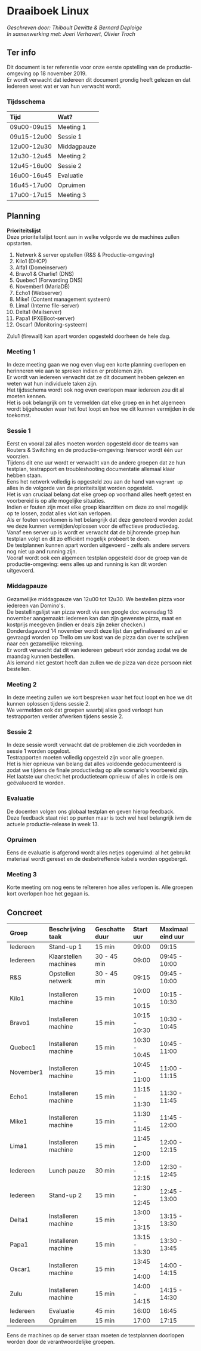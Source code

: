 # Draaiboek Linux 

*Geschreven door: Thibault Dewitte & Bernard Deploige*  
*In samenwerking met: Joeri Verhavert, Olivier Troch*

## Ter info

Dit document is ter referentie voor onze eerste opstelling van de productie-omgeving op 18 november 2019.  
Er wordt verwacht dat iedereen dit document grondig heeft gelezen en dat iedereen weet wat er van hun verwacht wordt.

### Tijdsschema

| Tijd | Wat? |
| :----------- | :----------- | 
| 09u00-09u15 | Meeting 1 | 
| 09u15-12u00 | Sessie 1 | 
| 12u00-12u30 | Middagpauze | 
| 12u30-12u45 | Meeting 2| 
| 12u45-16u00 | Sessie 2 | 
| 16u00-16u45 | Evaluatie | 
| 16u45-17u00 | Opruimen | 
| 17u00-17u15 | Meeting 3 | 


## Planning

**Prioriteitslijst**  
Deze prioriteitslijst toont aan in welke volgorde we de machines zullen opstarten.

1. Netwerk & server opstellen (R&S & Productie-omgeving)
2. Kilo1 (DHCP)
3. Alfa1 (Domeinserver)
4. Bravo1 & Charlie1 (DNS)
5. Quebec1 (Forwarding DNS)
6. November1 (MariaDB)
7. Echo1 (Webserver)
8. Mike1 (Content management systeem)
9. Lima1 (Interne file-server)
10. Delta1 (Mailserver)
11. Papa1 (PXEBoot-server)
12. Oscar1 (Monitoring-systeem)

Zulu1 (firewall) kan apart worden opgesteld doorheen de hele dag.


### Meeting 1

In deze meeting gaan we nog even vlug een korte planning overlopen en herinneren wie aan te spreken indien er problemen zijn.  
Er wordt van iedereen verwacht dat ze dit document hebben gelezen en weten wat hun individuele taken zijn.  
Het tijdsschema wordt ook nog even overlopen maar iedereen zou dit al moeten kennen.  
Het is ook belangrijk om te vermelden dat elke groep en in het algemeen wordt bijgehouden waar het fout loopt en hoe we dit kunnen vermijden in de toekomst.  


### Sessie 1

Eerst en vooral zal alles moeten worden opgesteld door de teams van Routers & Switching en de productie-omgeving: hiervoor wordt één uur voorzien.  
Tijdens dit ene uur wordt er verwacht van de andere groepen dat ze hun testplan, testrapport en troubleshooting documentatie allemaal klaar hebben staan.  
Eens het netwerk volledig is opgesteld zou aan de hand van `vagrant up` alles in de volgorde van de prioriteitslijst worden opgesteld.  
Het is van cruciaal belang dat elke groep op voorhand alles heeft getest en voorbereid is op alle mogelijke situaties.   
Indien er fouten zijn moet elke groep klaarzitten om deze zo snel mogelijk op te lossen, zodat alles vlot kan verlopen.  
Als er fouten voorkomen is het belangrijk dat deze genoteerd worden zodat we deze kunnen vermijden/oplossen voor de effectieve productiedag.  
Vanaf een server up is wordt er verwacht dat de bijhorende groep hun testplan volgt en dit zo efficiënt mogelijk probeert te doen.  
De testplannen kunnen apart worden uitgevoerd - zelfs als andere servers nog niet up and running zijn.  
Vooraf wordt ook een algemeen testplan opgesteld door de groep van de productie-omgeving: eens alles up and running is kan dit worden uitgevoerd.  


### Middagpauze

Gezamelijke middagpauze van 12u00 tot 12u30. We bestellen pizza voor iedereen van Domino's.  
De bestellingslijst van pizza wordt via een google doc woensdag 13 november aangemaakt: iedereen kan dan zijn gewenste pizza, maat en kostprijs meegeven (indien er deals zijn zeker checken.)  
Donderdagavond 14 november wordt deze lijst dan gefinaliseerd en zal er gevraagd worden op Trello om uw kost van de pizza dan over te schrijven naar een gezamelijke rekening.  
Er wordt verwacht dat dit van iedereen gebeurt vóór zondag zodat we de maandag kunnen bestellen.  
Als iemand niet gestort heeft dan zullen we de pizza van deze persoon niet bestellen.  


### Meeting 2

In deze meeting zullen we kort bespreken waar het fout loopt en hoe we dit kunnen oplossen tijdens sessie 2.  
We vermelden ook dat groepen waarbij alles goed verloopt hun testrapporten verder afwerken tijdens sessie 2.  


### Sessie 2

In deze sessie wordt verwacht dat de problemen die zich voordeden in sessie 1 worden opgelost.  
Testrapporten moeten volledig opgesteld zijn voor alle groepen.  
Het is hier opnieuw van belang dat alles voldoende gedocumenteerd is zodat we tijdens de finale productiedag op alle scenario's voorbereid zijn.  
Het laatste uur checkt het productieteam opnieuw of alles in orde is om geëvalueerd te worden.  


### Evaluatie

De docenten volgen ons globaal testplan en geven hierop feedback.  
Deze feedback staat niet op punten maar is toch wel heel belangrijk ivm de actuele productie-release in week 13.  


### Opruimen

Eens de evaluatie is afgerond wordt alles netjes opgeruimd: al het gebruikt materiaal wordt gereset en de desbetreffende kabels worden opgebergd.  


### Meeting 3

Korte meeting om nog eens te reïtereren hoe alles verlopen is. 
Alle groepen kort overlopen hoe het gegaan is.  


## Concreet

| Groep | Beschrijving taak | Geschatte duur | Start uur | Maximaal eind uur      |
| :----------- | :----------- | :------------ | :--- | :-------------- | 
| Iedereen | Stand-up 1 | 15 min | 09:00 | 09:15 |
| Iedereen | Klaarstellen machines | 30 - 45 min | 09:00 | 09:45 - 10:00 |
| R&S | Opstellen netwerk | 30 - 45 min | 09:15 | 09:45 - 10:00 |
| Kilo1 | Installeren machine | 15 min | 10:00 - 10:15 | 10:15 - 10:30 |
| Bravo1 | Installeren machine | 15 min | 10:15 - 10:30 | 10:30 - 10:45 |
| Quebec1 | Installeren machine | 15 min | 10:30 - 10:45 | 10:45 - 11:00 |
| November1 | Installeren machine | 15 min | 10:45 - 11:00 | 11:00 - 11:15 |
| Echo1 | Installeren machine | 15 min | 11:15 - 11:30 | 11:30 - 11:45 |
| Mike1 | Installeren machine | 15 min | 11:30 - 11:45 | 11:45 - 12:00 |
| Lima1 | Installeren machine | 15 min | 11:45 - 12:00 | 12:00 - 12:15 |
| Iedereen | Lunch pauze | 30 min | 12:00 - 12:15 | 12:30 - 12:45 |
| Iedereen | Stand-up 2 | 15 min | 12:30 - 12:45 | 12:45 - 13:00 |
| Delta1 | Installeren machine | 15 min | 13:00 - 13:15 | 13:15 - 13:30 |
| Papa1 | Installeren machine | 15 min | 13:15 - 13:30 | 13:30 - 13:45 |
| Oscar1 | Installeren machine | 15 min | 13:45 - 14:00 | 14:00 - 14:15 |
| Zulu | Installeren machine | 15 min | 14:00 - 14:15 | 14:15 - 14:30 |
| Iedereen | Evaluatie | 45 min | 16:00 | 16:45 |
| Iedereen | Opruimen | 15 min | 17:00 | 17:15 |

Eens de machines op de server staan moeten de testplannen doorlopen worden door de verantwoordelijke groepen. 